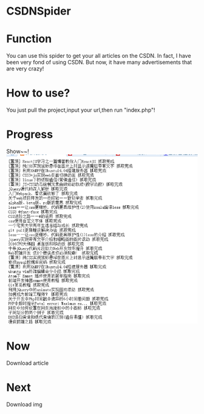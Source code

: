 # CSDNSpider

Function
===
You can use this spider to get your all articles on the CSDN.
In fact,  I have been very fond of using CSDN.
But now, it have many advertisements that are very crazy!

How to use?
===
You just pull the project,input your url,then run "index.php"!


Progress
===
Show~~!
![](https://github.com/ShanaMaid/CSDNSpider/raw/master/Img/1.png)


Now
===
Download article

Next
===
Download img

